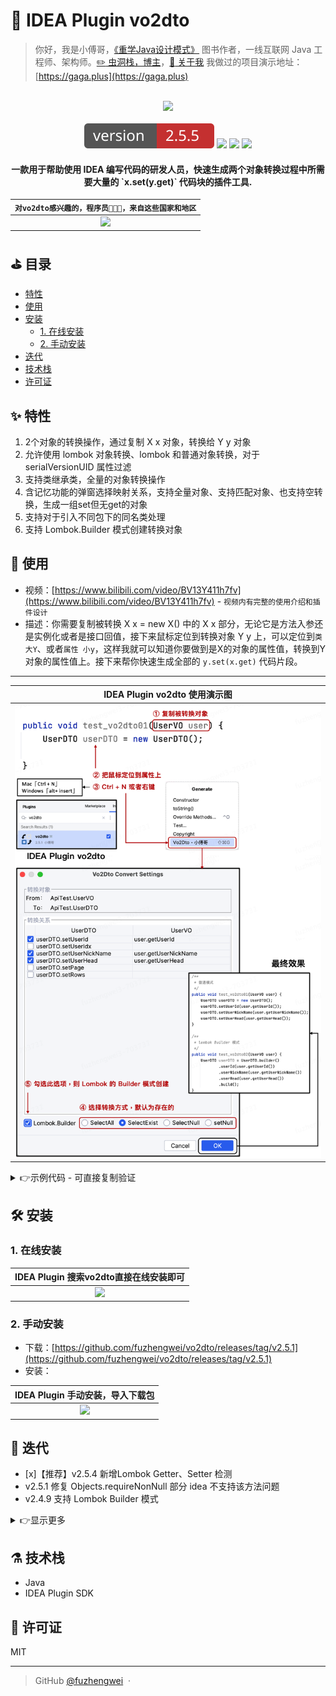 # :currency_exchange: IDEA Plugin vo2dto

> 你好，我是小傅哥，[《重学Java设计模式》](https://item.jd.com/13218336.html) 图书作者，一线互联网 Java 工程师、架构师。[:pencil2: 虫洞栈，博主](https://bugstack.cn)，[:memo: 关于我](https://bugstack.cn/md/other/guide-to-reading.html) 我做过的项目演示地址：[https://gaga.plus](https://gaga.plus)

<br/>
<div align="center">
    <a href="https://plugins.jetbrains.com/plugin/18262-vo2dto" style="text-decoration:none"><img src="/docs/_media/logo-02.png" width="128px"></a>
</div>
<br/>
<div align="center">
	<a href="https://plugins.jetbrains.com/plugin/18262-vo2dto"><img src="/docs/_media/npm-version.svg"></a>
	<a href="https://bugstack.cn/"><img src="/docs/_media/npm-author.svg"></a>
	<a href="https://www.bilibili.com/video/BV13Y411h7fv"><img src="/docs/_media/npm-bilibili.svg"></a>
	<a href="https://plugins.jetbrains.com/plugin/18262-vo2dto"><img src="/docs/_media/npm-idea.svg"></a>
</div>

<h4 align="center">一款用于帮助使用 IDEA 编写代码的研发人员，快速生成两个对象转换过程中所需要大量的 `x.set(y.get)` 代码块的插件工具.</h4>

| `对vo2dto感兴趣的，程序员👨🏻‍💻‍，来自这些国家和地区` |
|:---:|
| ![](/docs/_media/visits.png) |

## ⛳ 目录

-  [特性](https://github.com/fuzhengwei/vo2dto#sparkles-%E7%89%B9%E6%80%A7)
-  [使用](https://github.com/fuzhengwei/vo2dto#hammer-%E4%BD%BF%E7%94%A8)
-  [安装](https://github.com/fuzhengwei/vo2dto#hammer_and_wrench-%E5%AE%89%E8%A3%85)
   -  [1. 在线安装](https://github.com/fuzhengwei/vo2dto#1-%E5%9C%A8%E7%BA%BF%E5%AE%89%E8%A3%85)
   -  [2. 手动安装](https://github.com/fuzhengwei/vo2dto#2-%E6%89%8B%E5%8A%A8%E5%AE%89%E8%A3%85)
-  [迭代](https://github.com/fuzhengwei/vo2dto#-%E8%BF%AD%E4%BB%A3)
-  [技术栈](https://github.com/fuzhengwei/vo2dto#alembic-%E6%8A%80%E6%9C%AF%E6%A0%88)
-  [许可证](https://github.com/fuzhengwei/vo2dto#scroll-%E8%AE%B8%E5%8F%AF%E8%AF%81)  

## ✨ 特性

1. 2个对象的转换操作，通过复制 X x 对象，转换给 Y y 对象
2. 允许使用 lombok 对象转换、lombok 和普通对象转换，对于 serialVersionUID 属性过滤
3. 支持类继承类，全量的对象转换操作
4. 含记忆功能的弹窗选择映射关系，支持全量对象、支持匹配对象、也支持空转换，生成一组set但无get的对象
5. 支持对于引入不同包下的同名类处理
6. 支持 Lombok.Builder 模式创建转换对象

## 🔨 使用

- 视频：[https://www.bilibili.com/video/BV13Y411h7fv](https://www.bilibili.com/video/BV13Y411h7fv) - `视频内有完整的使用介绍和插件设计` 
- 描述：你需要复制被转换 X x = new X() 中的 X x 部分，无论它是方法入参还是实例化或者是接口回值，接下来鼠标定位到转换对象 Y y 上，可以定位到`类 大Y`、或者`属性 小y`，这样我就可以知道你要做到是X的对象的属性值，转换到Y对象的属性值上。接下来帮你快速生成全部的 `y.set(x.get)` 代码片段。

---

| IDEA Plugin vo2dto 使用演示图|
|:---:|
| ![](/docs/_media/use-demo.png) |

<details><summary><a>👉示例代码 - 可直接复制验证</a></summary></br>

```java
import lombok.AllArgsConstructor;
import lombok.Builder;
import lombok.Data;
import lombok.NoArgsConstructor;

import java.util.Date;

public class ApiTest {

    public void test_vo2dto(UserVO user) {
        UserDTO userDTO = UserDTO.builder()
                .userId(user.getUserId())
                .userNickName(user.getUserNickName())
                .userHead(user.getUserHead())
                .build();
    }

    @Data
    @Builder
    @AllArgsConstructor
    @NoArgsConstructor
    static class UserDTO {

        private String userId;
        private String userIdx;
        private String userNickName;
        private String userHead;
        private int page;
        private int rows;

    }

    @Data
    @Builder
    @AllArgsConstructor
    @NoArgsConstructor
    static class UserVO {

        private Long id;
        private String userId;
        private String userNickName;
        private String userHead;
        private String userPassword;
        private Date createTime;
        private Date updateTime;

    }

}
```

- 支持 UserDTO userDTO = new UserDTO() 模型的，x.set(y.get)
- 支持 UserDTO userDTO 模式的，z.builder().x(y.get)

</details>

## 🛠️ 安装

### 1. 在线安装

| IDEA Plugin 搜索vo2dto直接在线安装即可|
|:---:|
| ![](/docs/_media/install.png) |

### 2. 手动安装

- 下载：[https://github.com/fuzhengwei/vo2dto/releases/tag/v2.5.1](https://github.com/fuzhengwei/vo2dto/releases/tag/v2.5.1)
- 安装：

| IDEA Plugin 手动安装，导入下载包|
|:---:|
| ![](/docs/_media/install02.png) |

## 🐾 迭代

- [x]【推荐】v2.5.4 新增Lombok Getter、Setter 检测
- v2.5.1 修复 Objects.requireNonNull 部分 idea 不支持该方法问题 
- v2.4.9 支持 Lombok Builder 模式

<details><summary><a>👉显示更多</a></summary></br>

- v2.4.8 静态字段过滤

- v2.4.7

  - 支持转换对象，鼠标定位到属性时候的类搜索和匹配
  - 处理全局扫描访问 `GlobalSearchScope.allScope`

- v2.4.6

  - 修改搜索对象范围，支持pom引入对象搜索
  - 屏蔽 lombok 下 serialVersionUID 属性的生成

- v2.4.5

  - 完善查找多包下同名类的引入和使用

- v2.4.4

  - 支持在多个包下查找相似的名称

- v2.4.3

  - 校验复制被转换对象的上下文关系

- v2.4.2

  - 添加映射字段多选框

- v2.3.0

  - 提供转换对象映射关系的弹窗提示，有多少个对象属性在转换

- v2.4.1

  - 修复映射字段bug

- v2.4.0

  - 优化映射关系
  - 提供映射配置功能

- V2.2.2

  - 通过步长计算，支持用户把光标定位到转换对象的属性上

- v2.2.0

  - 支持Lombok生成策略
  - 支持对象空转换
  - 在兼容的Lombok中添加自定义get和set方法

- v2.1.0
  
  - 复制对象a并在对象B上生成x.set（y.get）
  - 在“对象B”属性上，也可以直接单击以生成x.set（y.get）
  - 支持生成父对象的方法

- v1.0.0

  - 初版，支持对象的复制和转换

</details>

## ⚗️ 技术栈

- Java
- IDEA Plugin SDK

## 📜 许可证

MIT 

---

> GitHub [@fuzhengwei](https://github.com/fuzhengwei) &nbsp;&middot;&nbsp;

